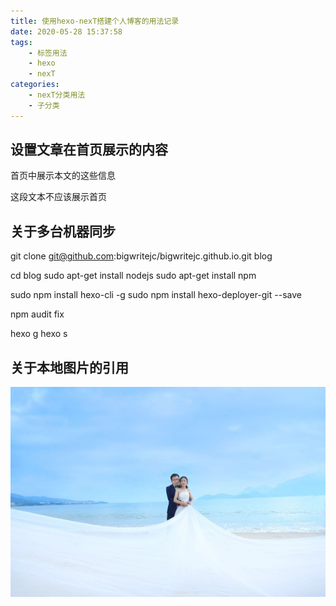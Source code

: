 ```yaml
---
title: 使用hexo-nexT搭建个人博客的用法记录
date: 2020-05-28 15:37:58
tags: 
    - 标签用法
    - hexo
    - nexT
categories: 
    - nexT分类用法
    - 子分类
---
```


## 设置文章在首页展示的内容
首页中展示本文的这些信息
<!--more-->

这段文本不应该展示首页

## 关于多台机器同步
git clone git@github.com:bigwritejc/bigwritejc.github.io.git blog

cd blog 
sudo apt-get install nodejs
sudo apt-get install npm

sudo npm install hexo-cli -g
sudo npm install hexo-deployer-git --save

npm audit fix

hexo g
hexo s


## 关于本地图片的引用
![](hexo-nexT/hw1.jpg)



